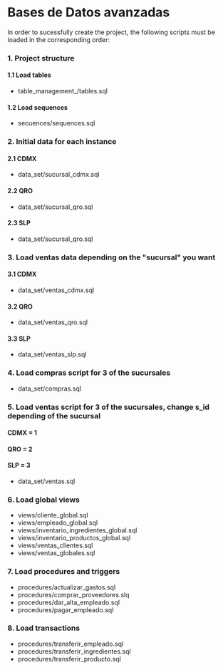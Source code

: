 # Bases de Datos avanzadas
In order to sucessfully create the project, the following scripts must be loaded in the corresponding order:

### 1. Project structure

#### 1.1 Load tables
* table_management_/tables.sql

#### 1.2 Load sequences
* secuences/sequences.sql

### 2. Initial data for each instance
#### 2.1 CDMX
* data_set/sucursal_cdmx.sql

#### 2.2 QRO
* data_set/sucursal_qro.sql

#### 2.3 SLP
* data_set/sucursal_qro.sql

### 3. Load ventas data depending on the "sucursal" you want
#### 3.1 CDMX
* data_set/ventas_cdmx.sql

#### 3.2 QRO
* data_set/ventas_qro.sql

#### 3.3 SLP
* data_set/ventas_slp.sql

### 4. Load compras script for 3 of the sucursales
* data_set/compras.sql

### 5. Load ventas script for 3 of the sucursales, change s_id depending of the sucursal

#### CDMX = 1

#### QRO = 2

#### SLP = 3

* data_set/ventas.sql


### 6. Load global views

* views/cliente_global.sql
* views/empleado_global.sql
* views/inventario_ingredientes_global.sql
* views/inventario_productos_global.sql
* views/ventas_clientes.sql
* views/ventas_globales.sql

### 7. Load procedures and triggers
* procedures/actualizar_gastos.sql
* procedures/comprar_proveedores.slq
* procedures/dar_alta_empleado.sql
* procedures/pagar_empleado.sql

### 8. Load transactions
* procedures/transferir_empleado.sql
* procedures/transferir_ingredientes.sql
* procedures/transferir_producto.sql
